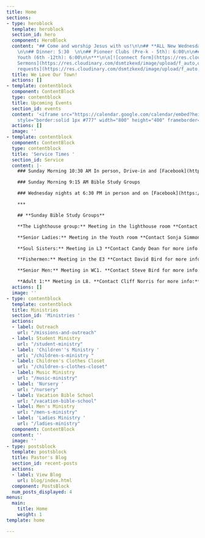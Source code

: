 ```yaml
---
title: Home
sections:
- type: heroblock
  template: heroblock
  section_id: hero
  component: HeroBlock
  content: "## Come and worship Jesus with us!\n\n## **ALL New Wednesday Programs**
    \n\n## Dinner: 5:30  \n\n## Pioneer Clubs (Pre-k - 5th): 6:00\n\n## Eagle Wings
    Youth (6th -12th): 6:00\n\n***\n\n[![connect form](https://res.cloudinary.com/dsmtzkexd/image/upload/f_auto,q_auto/v1598372533/DA446331-1DC1-4648-90D1-D3967A2C6F7A.png)](https://forms.gle/651RQkxsmr3C6CMV8)\n\n[![gospel](https://res.cloudinary.com/dsmtzkexd/image/upload/q_auto:good/v1607537160/IMG_2359.png)](/gospel)\n\n[![Recent
    Sermons](https://res.cloudinary.com/dsmtzkexd/image/upload/f_auto,q_auto/v1598372543/DACB6D80-3F77-464C-A131-6D3E28F7BADF.png)](https://www.facebook.com/groups/FBCBronson/)\n\n[![Prayer
    requests](https://res.cloudinary.com/dsmtzkexd/image/upload/f_auto,q_auto/v1598372534/EA3605CB-5160-466C-9164-C8644F5E9D7F.png)](https://forms.gle/duinCZesEGRo8xDs9)\n\n[![Newsletter](https://res.cloudinary.com/dsmtzkexd/image/upload/f_auto,q_auto/v1598372529/1868F6AE-3E24-4421-B9FD-C60AB0D0064F.png)](/images/heartbeat.pdf)"
  title: We Love Our Town!
  actions: []
- template: contentblock
  component: ContentBlock
  type: contentblock
  title: Upcoming Events
  section_id: events
  content: '<iframe src="https://calendar.google.com/calendar/embed?height=400&amp;wkst=1&amp;bgcolor=%234285F4&amp;ctz=America%2FNew_York&amp;src=cjEwZTRrM3AzN21hMG81cHJqcmg1aGVyZ3NAZ3JvdXAuY2FsZW5kYXIuZ29vZ2xlLmNvbQ&amp;src=ZW4udXNhI2hvbGlkYXlAZ3JvdXAudi5jYWxlbmRhci5nb29nbGUuY29t&amp;color=%23C0CA33&amp;color=%230B8043&amp;title=Upcoming%20Events&amp;showTz=0&amp;showCalendars=0&amp;mode=AGENDA"
    style="border:solid 1px #777" width="800" height="400" frameborder="0" scrolling="no"></iframe>'
  actions: []
  image: ''
- template: contentblock
  component: ContentBlock
  type: contentblock
  title: 'Service Times '
  section_id: Service
  content: |-
    ### Sunday Morning 10:30 AM In person, Drive-in and [Facebook](https://www.facebook.com/groups/FBCBronson/)

    ### Sunday Morning 9:15 AM Bible Study Groups

    ### Wednesday nights at 6:30 PM in person and on [Facebook](https://www.facebook.com/groups/FBCBronson/)

    ***

    ## **Sunday Bible Study Groups**

    **The Lighthouse group:** Meeting in the lighthouse room **Contact Danny Sprague for more info:** 352-221-4847

    **Senior Ladies:** Meeting in the Youth room **Contact Sonja Simmons for more info:** 352-538-0398

    **Soul Sisters:** Meeting in L3 **Contact Candy Dean for more info:** 352-214-0015

    **Fishermen:** Meeting in the E3 **Contact David Bird for more info:** 352-572-2674

    **Senior Men:** Meeting in WC1. **Contact Steve Bird for more info:** 352-817-4711

    **Adult 1:** Meeting in L8. **Contact Cliff Norris for more info:** 352-538-7609
  actions: []
  image: ''
- type: contentblock
  template: contentblock
  title: Ministries
  section_id: 'Ministries '
  actions:
  - label: Outreach
    url: "/missions-and-outreach"
  - label: Student Ministry
    url: "/student-ministry"
  - label: 'Children''s Ministry '
    url: "/children-s-ministry "
  - label: Children's Clothes Closet
    url: "/children-s-clothes-closet"
  - label: Music Ministry
    url: "/music-ministry"
  - label: 'Nursery '
    url: "/nursery"
  - label: Vacation Bible School
    url: "/vacation-bible-school"
  - label: Men's Ministry
    url: "/men-s-ministry"
  - label: 'Ladies Ministry '
    url: "/ladies-ministry"
  component: ContentBlock
  content: ''
  image: ''
- type: postsblock
  template: postsblock
  title: Pastor's Blog
  section_id: recent-posts
  actions:
  - label: View Blog
    url: blog/index.html
  component: PostsBlock
  num_posts_displayed: 4
menus:
  main:
    title: Home
    weight: 1
template: home

---
```

